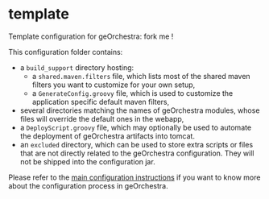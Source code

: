 template
========

Template configuration for geOrchestra: fork me !

This configuration folder contains:
 * a ```build_support``` directory hosting:
   * a ```shared.maven.filters``` file, which lists most of the shared maven filters you want to customize for your own setup,
   * a ```GenerateConfig.groovy``` file, which is used to customize the application specific default maven filters,
 * several directories matching the names of geOrchestra modules, whose files will override the default ones in the webapp,
 * a ```DeployScript.groovy``` file, which may optionally be used to automate the deployment of geOrchestra artifacts into tomcat.
 * an ```excluded``` directory, which can be used to store extra scripts or files that are not directly related to the geOrchestra configuration. They will not be shipped into the configuration jar.
 
Please refer to the [main configuration instructions](https://github.com/georchestra/georchestra/blob/master/config/README.md) if you want to know more about the configuration process in geOrchestra.
